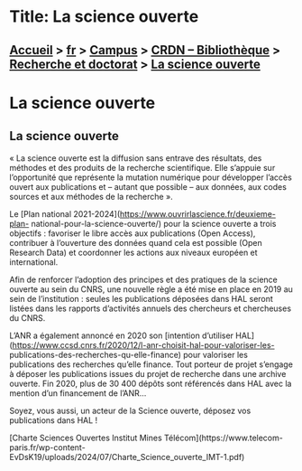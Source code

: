# Title: La science ouverte

## [Accueil](https://www.telecom-paris.fr "https://www.telecom-paris.fr") > [fr](https://www.telecom-paris.fr/fr "fr") > [Campus](https://www.telecom-paris.fr/fr/campus "Campus") > [CRDN – Bibliothèque](https://www.telecom-paris.fr/fr/campus/bibliotheque "CRDN – Bibliothèque") > [Recherche et doctorat](https://www.telecom-paris.fr/fr/campus/bibliotheque/publications "Recherche et doctorat") > [La science ouverte](https://www.telecom-paris.fr/fr/campus/bibliotheque/publications/science-ouverte)

[](https://www.telecom-paris.fr/fr/accueil)

# La science ouverte

## La science ouverte

« La science ouverte est la diffusion sans entrave des résultats, des méthodes
et des produits de la recherche scientifique. Elle s’appuie sur l’opportunité
que représente la mutation numérique pour développer l’accès ouvert aux
publications et – autant que possible – aux données, aux codes sources et aux
méthodes de la recherche ».

Le [Plan national 2021-2024](https://www.ouvrirlascience.fr/deuxieme-plan-
national-pour-la-science-ouverte/) pour la science ouverte a trois objectifs :
favoriser le libre accès aux publications (Open Access), contribuer à
l’ouverture des données quand cela est possible (Open Research Data) et
coordonner les actions aux niveaux européen et international.

Afin de renforcer l’adoption des principes et des pratiques de la science
ouverte au sein du CNRS, une nouvelle règle a été mise en place en 2019 au
sein de l’institution : seules les publications déposées dans HAL seront
listées dans les rapports d’activités annuels des chercheurs et chercheuses du
CNRS.

L’ANR a également annoncé en 2020 son [intention d’utiliser
HAL](https://www.ccsd.cnrs.fr/2020/12/l-anr-choisit-hal-pour-valoriser-les-
publications-des-recherches-qu-elle-finance) pour valoriser les publications
des recherches qu’elle finance. Tout porteur de projet s’engage à déposer les
publications issues du projet de recherche dans une archive ouverte. Fin 2020,
plus de 30 400 dépôts sont référencés dans HAL avec la mention d’un
financement de l’ANR…

Soyez, vous aussi, un acteur de la Science ouverte, déposez vos publications
dans HAL !

[Charte Sciences Ouvertes Institut Mines Télécom](https://www.telecom-
paris.fr/wp-content-EvDsK19/uploads/2024/07/Charte_Science_ouverte_IMT-1.pdf)

